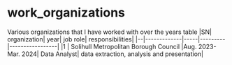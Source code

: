 # work_organizations
Various organizations that I have worked with over the years
table 
|SN| organization| year| job role| responsibilities|
|--|-------------|-----|---------|-----------------|
|1 | Solihull  Metropolitan Borough Council  |Aug. 2023- Mar. 2024| Data Analyst| data extraction, analysis and presentation|

